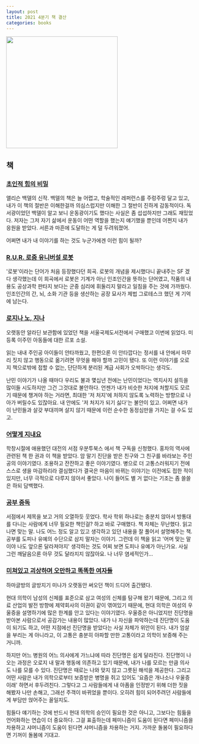 ```yaml
---
layout: post
title: 2021 4분기 책 결산
categories: books
---
```


<img src="{{ site.baseurl }}/thumbnails/220103_books/초인적힘의비밀.png" width="300" />

## 책

### [초인적 힘의 비밀](http://book.naver.com/bookdb/book_detail.php?bid=21299140)
앨리슨 백델의 신작. 백델의 책은 늘 어렵고, 학술적인 레퍼런스를 주렁주렁 달고 있고, 내가 이 책의 절반은 이해한걸까 의심스럽지만 이해한 그 절반이 진하게 감동적이다. 독서광이었던 백델이 알고 보니 운동광이기도 했다는 사실은 좀 섭섭하지만 그래도 재밌었다. 저자는 그저 자기 삶에서 운동이 어떤 역할을 했는지 얘기했을 뿐인데 어쩐지 내가 응원을 받았다. 서른과 마흔에 도달하는 게 덜 두려워졌어.

어쩌면 내가 내 이야기를 하는 것도 누군가에겐 이런 힘이 될까?

### [R.U.R. 로줌 유니버설 로봇](http://book.naver.com/bookdb/book_detail.php?bid=16330841)
'로봇'이라는 단어가 처음 등장했다던 희곡. 로봇의 개념을 제시했다니 끝내주는 SF 겠다 생각했는데 이 희곡에서 로봇은 기계가 아닌 인조인간을 뜻하는 단어였고, 작품의 내용도 공상과학 판타지 보다는 군중 심리에 휘둘리지 말라고 일침을 주는 것에 가까웠다. 인조인간의 간, 뇌, 소화 기관 등을 생산하는 공장 묘사가 제법 그로테스크 했던 게 기억에 남는다.

### [로지나 노, 지나](http://book.naver.com/bookdb/book_detail.php?bid=17523852)
오랫동안 알라딘 보관함에 있었던 책을 서울국제도서전에서 구매했고 이번에 읽었다. 미등록 이주민 아동들에 대한 르포 소설. 

읽는 내내 주인공 아이들이 안타까웠고, 한편으론 이 안타깝다는 정서를 내 안에서 마무리 짓지 않고 행동으로 옮기려면 무엇을 해야 할까 고민이 됐다. 또 이런 이야기를 오로지 책으로밖에 접할 수 없는, 단단하게 분리된 계급 사회가 오싹하다는 생각도.

난민 이야기가 나올 때마다 우리도 불과 몇십년 전에는 난민이었다는 역지사지 설득을 많이들 시도하지만 그건 그것대로 불안하다. 언젠가 내가 비슷한 처지에 처할지도 모르기 때문에 챙겨야 하는 거라면, 최대한 '저 처지'에 처하지 않도록 노력하는 방향으로 나아가 버릴수도 있잖아요. 내 안에도 '저 처지가 되기 싫다'는 불안이 있고. 어쩌면 내가 이 난민들과 살갖 부대끼며 살지 않기 때문에 이런 순수한 동정심만을 가지는 걸 수도 있고.

### [어떻게 지내요](http://book.naver.com/bookdb/book_detail.php?bid=20861895)
학창시절에 애용했던 대전의 서점 우분투북스 에서 책 구독을 신청했다. 홍차의 역사에 관련된 책 한 권과 이 책을 받았다.
암 말기 진단을 받은 친구와 그 친구를 바라보는 주인공의 이야기였다. 조용하고 잔잔하고 좋은 이야기였다.
병으로 더 고통스러워지기 전에 스스로 생을 마감하리라 결심했다가 결국은 마음이 바뀌는 이야기는 이전에도 접한 적이 있지만, 너무 극적으로 다루지 않아서 좋았다. 나이 들어도 별 거 없다는 기조는 좀 쓸쓸은 하되 담백했다. 

### [공부 중독](http://book.naver.com/bookdb/book_detail.php?bid=14442384)
서점에서 제목을 보고 거의 오열하듯 웃었다. 학사 학위 하나로는 충분치 않아서 방통대를 다니는 사람에게 너무 필요한 책인걸? 하고 바로 구매했다. 책 자체는 무난했다. 읽고 나면 맞는 말. 나도 어느 정도 알고 있고 생각하고 있던 내용을 잘 풀어서 설명해주는 책. 공부를 도피나 유예의 수단으로 삼지 말자는 이야기. 그런데 이 책을 읽고 '어머 맞는 말이야 나도 앞으론 달라져야지' 생각하는 것도 어찌 보면 도피나 유예가 아닌가요. 사실 그런 깨달음으론 아무 것도 달라지지 않잖아요. 나 너무 염세적인가...

### [미쳐있고 괴상하며 오만하고 똑똑한 여자들](http://book.naver.com/bookdb/book_detail.php?bid=20917019)
하마글방의 글방지기 미나가 오랫동안 써오던 책이 드디어 출간됐다.

현대 의학이 남성의 신체를 표준으로 삼고 여성의 신체를 탐구해 왔기 때문에, 그리고 의료 산업의 발전 방향에 제약회사의 이권이 같이 엮여있기 때문에, 현대 의학은 여성의 우울증을 설명하기에 많은 한계를 안고 있다는 이야기였다. 우울증은 아니었지만 진단명을 받아본 사람으로서 공감가는 내용이 많았다. 내가 나 자신을 파악하는데 진단명이 도움이 되기도 하고, 어떤 지점에선 진단명을 받았다는 사실 자체가 위안이 된다. 내가 엄살을 부리는 게 아니라고, 이 고통은 충분히 아파할 만한 고통이라고 의학이 보증해 주는 거니까.

하지만 어느 병원의 어느 의사에게 가느냐에 따라 진단명은 쉽게 달라진다. 진단명이 나오는 과정은 오로지 내 말과 행동에 의존하고 있기 때문에, 내가 나를 모르는 만큼 의사도 나를 모를 수 있다. 진단명은 때로는 나와 맞지 않고 그릇된 해석을 제공한다. 그리고 어떤 사람은 내가 의학으로부터 보증받은 병명을 쥐고 있어도 '요즘은 개나소나 우울증이래' 하면서 후두려친다. 그렇다고 그 사람들에게 내 아픔을 인정받기 위해 더한 짓을 해봤자 나만 손해고, 그래선 주객이 바뀌었을 뿐이다. 오히려 힘이 되어주려던 사람들에게 부담만 얹어주는 꼴일지도.

힘들다 얘기하는 것에 반드시 현대 의학의 승인이 필요한 것은 아니고, 그보다는 힘듦을 언어화하는 연습이 더 중요하다. 그걸 표출하는데 페미니즘이 도움이 된다면 페미니즘을 차용하고 샤머니즘이 도움이 된다면 샤머니즘을 차용하는 거지. 가까운 돌봄이 필요하다면 기꺼이 돌봄에 기대고.

